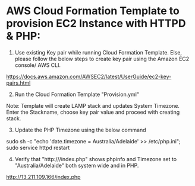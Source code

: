# AWS Cloud Formation Template to provision EC2 Instance with HTTPD & PHP: 

1) Use existing Key pair while running Cloud Formation Template. Else, please follow the below steps to create key pair using the Amazon EC2 console/ AWS CLI.  

https://docs.aws.amazon.com/AWSEC2/latest/UserGuide/ec2-key-pairs.html

2) Run the Cloud Formation Template "Provision.yml"

Note: Template will create LAMP stack and updates System Timezone. Enter the Stackname, choose key pair value and proceed with creating stack. 

3) Update the PHP Timezone using the below command

sudo sh -c "echo 'date.timezone = Australia/Adelaide' >> /etc/php.ini"; sudo service httpd restart

4) Verify that "http://<your vm ip>/index.php" shows phpinfo and Timezone set to "Australia/Adelaide" both system wide and in PHP.

http://13.211.109.166/index.php
